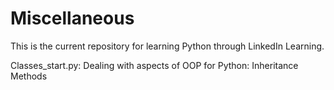 # Miscellaneous
 This is the current repository for learning Python through LinkedIn Learning.

Classes_start.py:
    Dealing with aspects of OOP for Python:
        Inheritance
        Methods
